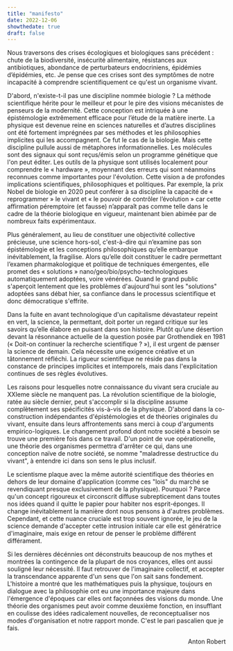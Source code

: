```yaml
---
title: "manifesto"
date: 2022-12-06
showthedate: true
draft: false
---
```


Nous traversons des crises écologiques et biologiques sans précédent : chute de la biodiversité, insécurité alimentaire, résistances aux antibiotiques, abondance de perturbateurs endocriniens, épidémies d’épidémies, etc. Je pense que ces crises sont des symptômes de notre incapacité à comprendre scientifiquement ce qu'est un organisme vivant.  

D'abord, n'existe-t-il pas une discipline nommée biologie ? La méthode scientifique hérite pour le meilleur et pour le pire des visions mécanistes de penseurs de la modernité. Cette conception est intriquée à une épistémologie extrêmement efficace pour l’étude de la matière inerte. La physique est devenue reine en sciences naturelles et d’autres disciplines ont été fortement imprégnées par ses méthodes et les philosophies implicites qui les accompagnent. Ce fut le cas de la biologie. Mais cette discipline pullule aussi de métaphores informationnelles. Les molécules sont des signaux qui sont reçus/émis selon un programme génétique que l'on peut éditer. Les outils de la physique sont utilisés localement pour comprendre le « hardware », moyennant des erreurs qui sont néanmoins reconnues comme importantes pour l'évolution. Cette vision a de profondes implications scientifiques, philosophiques et politiques. Par exemple, la prix Nobel de biologie en 2020 peut conférer à sa discipline la capacité de « reprogrammer » le vivant et « le pouvoir de contrôler l’évolution » car cette affirmation péremptoire (et fausse) n’apparaît pas comme telle dans le cadre de la théorie biologique en vigueur, maintenant bien abimée par de nombreux faits expérimentaux. 

Plus généralement, au lieu de constituer une objectivité collective précieuse, une science hors-sol, c'est-à-dire qui n’examine pas son épistémologie et les conceptions philosophiques qu’elle embarque inévitablement, la fragilise. Alors qu’elle doit constituer le cadre permettant l’examen pharmakologique et politique de techniques émergentes, elle promet des « solutions » nano/geo/bio/psycho-technologiques automatiquement adoptées, voire vénérées. Quand le grand public s'aperçoit lentement que les problèmes d'aujourd'hui sont les "solutions" adoptées sans débat hier, sa confiance dans le processus scientifique et donc démocratique s'effrite. 

Dans la fuite en avant technologique d'un capitalisme dévastateur repeint en vert, la science, la permettant, doit porter un regard critique sur les savoirs qu’elle élabore en puisant dans son histoire. Plutôt qu’une désertion devant la résonnance actuelle de la question posée par Grothendiek en 1981 (« Doit-on continuer la recherche scientifique ? »), il est urgent de pænser la science de demain. Cela nécessite une exigence créative et un tâtonnement réfléchi. La rigueur scientifique ne réside pas dans la constance de principes implicites et intemporels, mais dans l'explicitation continues de ses règles évolutives.

Les raisons pour lesquelles notre connaissance du vivant sera cruciale au XXIeme siècle ne manquent pas. La révolution scientifique de la biologie, ratée au siècle dernier, peut s'accomplir si la discipline assume complètement ses spécificités vis-à-vis de la physique. D'abord dans la co-construction indépendantes d'épistémologies et de théories originales du vivant, ensuite dans leurs affrontements sans merci à coup d'arguments empirico-logiques. Le changement profond dont notre société a besoin se trouve une première fois dans ce travail. D'un point de vue opérationelle, une théorie des organismes permettra d'arrêter ce qui, dans une conception naïve de notre société, se nomme "maladresse destructice du vivant", à entendre ici dans son sens le plus inclusif. 

Le scientisme plaque avec la même autorité scientifique des théories en dehors de leur domaine d'application (comme ces "lois" du marché se revendiquant presque exclusivement de la physique). Pourquoi ? Parce qu'un concept rigoureux et circonscrit diffuse subrepticement dans toutes nos idées quand il quitte le papier pour habiter nos esprit-éponges. Il change inévitablement la manière dont nous pensons à d'autres problèmes. Cependant, et cette nuance cruciale est trop souvent ignorée, le jeu de la science demande d'accepter cette intrusion initiale car elle est génératrice d'imaginaire, mais exige en retour de penser le problème différent différament. 

Si les dernières décénnies ont déconstruits beaucoup de nos mythes et montrées la contingence de la plupart de nos croyances, elles ont aussi souligné leur nécessité. Il faut retrouver de l'imaginaire collectif, et accepter la transcendance apparente d'un sens que l'on sait sans fondement. L'histoire a montré que les mathématiques puis la physique, toujours en dialogue avec la philosophie ont eu une importance majeure dans l'émergence d'époques car elles ont façonnées des visions du monde. Une théorie des organismes peut avoir comme deuxième fonction, en insufflant en coulisse des idées radicalement nouvelles, de reconceptualiser nos modes d'organisation et notre rapport monde. C'est le pari pascalien que je fais. 

<p align="right"> Anton Robert </p>